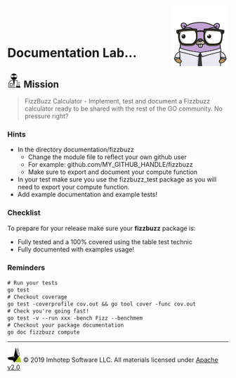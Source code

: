 <img src="../../assets/gophernand.png" align="right" width="128" height="auto"/>

<br/>
<br/>
<br/>

# Documentation Lab...

## <img src="../../assets/lab.png" width="auto" height="32"/> Mission

> FizzBuzz Calculator - Implement, test and document a Fizzbuzz calculator
> ready to be shared with the rest of the GO community. No pressure right?

### Hints

* In the directory documentation/fizzbuzz
  * Change the module file to reflect your own github user
  * For example: github.com/MY_GITHUB_HANDLE/fizzbuzz
  * Make sure to export and document your compute function
* In your test make sure you use the fizzbuzz_test package as you will need to
  export your compute function.
* Add example documentation and example tests!

### Checklist

To prepare for your release make sure your **fizzbuzz** package is:

* Fully tested and a 100% covered using the table test technic
* Fully documented with examples usage!

### Reminders

```shell
# Run your tests
go test
# Checkout coverage
go test -coverprofile cov.out && go tool cover -func cov.out
# Check you're going fast!
go test -v --run xxx -bench Fizz --benchmem
# Checkout your package documentation
go doc fizzbuzz compute
```

---
<img src="../../assets/imhotep_logo.png" width="32" height="auto"/> © 2019 Imhotep Software LLC.
All materials licensed under [Apache v2.0](http://www.apache.org/licenses/LICENSE-2.0)